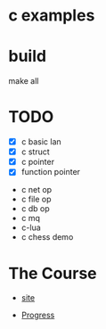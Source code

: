 # c examples

# build

make all

# TODO

- [x] c basic lan
- [x] c struct
- [x] c pointer
- [x] function pointer
- c net op
- c file op
- c db op
- c mq
- c-lua
- c chess demo


# The Course

- [site](https://www.runoob.com/cprogramming/c-tutorial.html)

- [Progress](https://www.runoob.com/cprogramming/c-functions.html)
